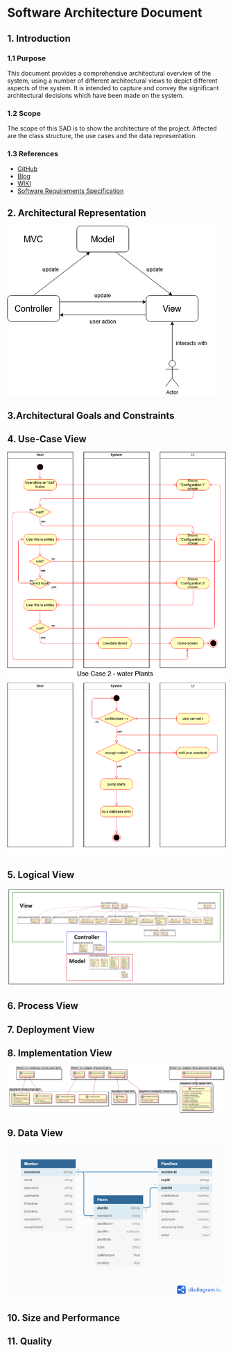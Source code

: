 # Software Architecture Document


## 1. Introduction 
### 1.1 Purpose
This document provides a comprehensive architectural overview of the system, 
using a number of different architectural views to depict different aspects of the system. 
It is intended to capture and convey the significant architectural decisions which have been made on the system.

### 1.2 Scope
The scope of this SAD is to show the architecture of the project. Affected are the class structure, the use cases and the data representation.

### 1.3 References
- [GitHub](https://github.com/jdk-21/lazyplants)
- [Blog](https://lazysmartplants.wordpress.com/)
- [WIKI](https://github.com/Kokoloris19097/LazyPlants.dokumentation)
- [Software Requirements Specification](SRS.md)


## 2. Architectural Representation
![MVC](./UC/MVC-Diagram.png)

## 3.Architectural Goals and Constraints 


## 4. Use-Case View 
![Use Case Diagram ADD Plant](./UC/uc-add-plant.png)
![Use Case Diagram Water Plant](./UC/uc-water-plants.png)

## 5. Logical View
![MVC-UML](https://raw.githubusercontent.com/Kokoloris19097/LazyPlants.dokumentation/master/UML/out/class_diagram_20201208.png)


## 6. Process View


## 7. Deployment View



## 8. Implementation View
![UML](./UC/classdiagramm.png)

## 9. Data View
![Database Design](./UC/databasediagramm.png)

## 10. Size and Performance


## 11. Quality

